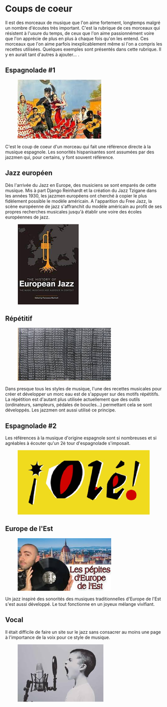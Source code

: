 # Coups de coeur

Il est des morceaux de musique que l'on aime fortement, longtemps malgré un nombre d'écoutes très important. C'est la rubrique de ces morceaux qui résistent à l'usure du temps, de ceux que l'on aime passionnément voire que l'on apprécie de plus en plus à chaque fois qu'on les entend. Ces morceaux que l'on aime parfois inexplicablement même si l'on a compris les recettes utilisées. Quelques exemples sont présentés dans cette rubrique. Il y en aurait tant d'autres à ajouter... .

## Espagnolade #1
<div class="encart-paragraph">
<a href="/#/coeurs/d1-espagnolade-1.md#Présentation-générale">
<figure class="app-frame coeurs encart styles" data-title="Espagnolade #1"><img src="/assets/images/espagnolade1.jpg"></figure></a>
<p>C'est le coup de coeur d'un morceau qui fait une référence directe à la musique espagnole. Les sonorités hispanisantes sont assumées par des jazzmen qui, pour certains, y font souvent référence.</p></div>

## Jazz européen
<div class="encart-paragraph">
<p>Dès l'arrivée du Jazz en Europe, des musiciens se sont emparés de cette musique. Mis à part Django Reinhardt et la création du Jazz Tzigane dans les années 1930, les jazzmen européens ont cherché à copier le plus fidèlement possible le modèle américain. A l'apparition du Free Jazz, la scène européenne de jazz s'affranchit du modèle américain au profit de ses propres recherches musicales jusqu'à établir une voire des écoles européennes de jazz.</p>
<a href="/#/coeurs/d2-jazz-europeen.md#jazz-européen">
<figure class="app-frame coeurs encart styles" data-title="The History of European Jazz de Francesco MARTINELLI"><img src="/assets/images/Jazz-europeen.jpg"></figure></a>
</div>

## Répétitif
<div class="encart-paragraph">
<a href="/#/coeurs/d3-repetitif.md#Présentation">
<figure class="app-frame coeurs encart styles" data-title="I will not repeat myself again"><img src="/assets/images/I-will-not.jpg"></figure></a>
<p>Dans presque tous les styles de musique, l'une des recettes musicales pour créer et développer un morc eau est de s'appuyer sur des motifs répétitifs. La répétition est d'autant plus utilisée actuellement que des outils (ordinateurs, sampleurs, pédales de boucles...) permettant cela se sont développés. Les jazzmen ont aussi utilisé ce principe.</p></div>

## Espagnolade #2
<div class="encart-paragraph">
<p>Les références à la musique d'origine espagnole sont si nombreuses et si agréables à écouter qu'un 2è tour d'espagnolade s'imposait.</p>
<a href="/#/coeurs/d4-espagnolade-2.md#Présentation">
<figure class="app-frame coeurs encart styles" data-title="Espagnolade #2"><img src="/assets/images/Ole.jpg"></figure></a>
</div>

## Europe de l'Est
<div class="encart-paragraph">
<a href="/#/coeurs/d5-europe-est.md#présentation-générale">
<figure class="app-frame coeurs encart styles" data-title="Les pépites d'Europe de l'Est"><img src="/assets/images/les-pepites.jpg"></figure></a>
<p>Un jazz inspiré des sonorités des musiques traditionnelles d'Europe de l'Est s'est aussi développé. Le tout fonctionne en un joyeux mélange vivifiant.</p></div>

## Vocal
<div class="encart-paragraph"><p>Il était difficile de faire un site sur le jazz sans consacrer au moins une page à l'importance de la voix pour ce style de musique.</p>
<a href="/#/coeurs/d6-vocal.md#présentation-générale">
<figure class="app-frame coeurs encart styles" data-title="Jazz Vocal"><img src="/assets/images/Vocal.jpg"></figure></a>
</div>